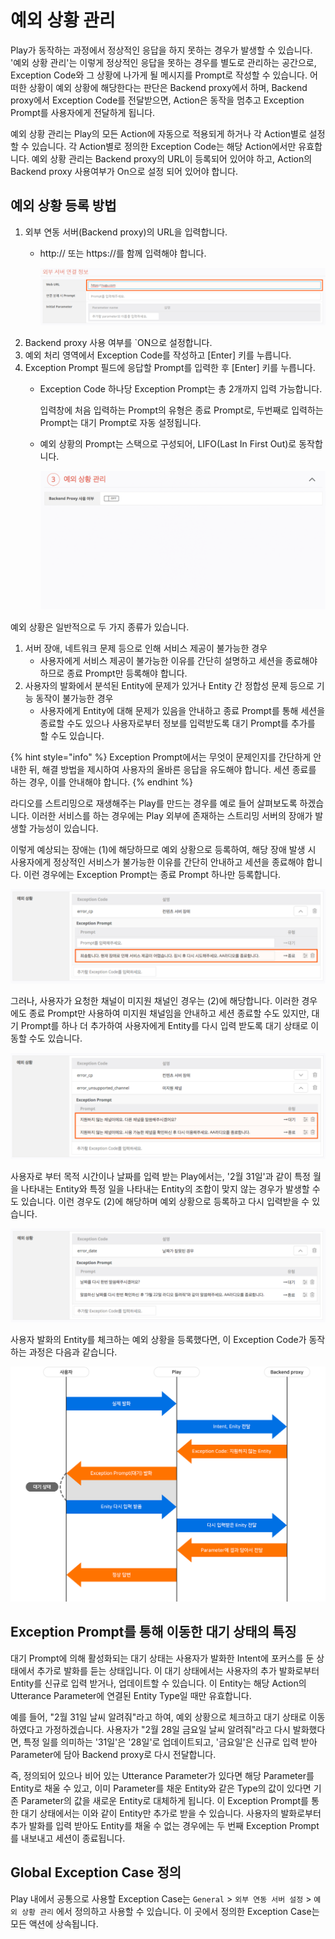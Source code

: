 # 예외 상황 관리

Play가 동작하는 과정에서 정상적인 응답을 하지 못하는 경우가 발생할 수 있습니다. '예외 상황 관리'는 이렇게 정상적인 응답을 못하는 경우를 별도로 관리하는 공간으로, Exception Code와 그 상황에 나가게 될 메시지를 Prompt로 작성할 수 있습니다. 어떠한 상황이 예외 상황에 해당한다는 판단은 Backend proxy에서 하며, Backend proxy에서 Exception Code를 전달받으면, Action은 동작을 멈추고 Exception Prompt를 사용자에게 전달하게 됩니다.

예외 상황 관리는 Play의 모든 Action에 자동으로 적용되게 하거나 각 Action별로 설정할 수 있습니다. 각 Action별로 정의한 Exception Code는 해당 Action에서만 유효합니다. 예외 상황 관리는 Backend proxy의 URL이 등록되어 있어야 하고, Action의 Backend proxy 사용여부가 On으로 설정 되어 있어야 합니다.

## 예외 상황 등록 방법

1. 외부 연동 서버\(Backend proxy\)의 URL을 입력합니다.
   * http:// 또는 https://를 함께 입력해야 합니다.

     ![](../../../.gitbook/assets/ch3_3235_c01.png)
2. Backend proxy 사용 여부를 \`ON으로 설정합니다.
3. 예외 처리 영역에서 Exception Code를 작성하고 \[Enter\] 키를 누릅니다.
4. Exception Prompt 필드에 응답할 Prompt를 입력한 후 \[Enter\] 키를 누릅니다.
   * Exception Code 하나당 Exception Prompt는 총 2개까지 입력 가능합니다.

     입력창에 처음 입력하는 Prompt의 유형은 종료 Prompt로, 두번째로 입력하는 Prompt는 대기 Prompt로 자동 설정됩니다.

   * 예외 상황의 Prompt는 스택으로 구성되어, LIFO\(Last In First Out\)로 동작합니다.

     ![](../../../.gitbook/assets/ch3_3235_c02.gif)

예외 상황은 일반적으로 두 가지 종류가 있습니다.

1. 서버 장애, 네트워크 문제 등으로 인해 서비스 제공이 불가능한 경우
   * 사용자에게 서비스 제공이 불가능한 이유를 간단히 설명하고 세션을 종료해야 하므로 종료 Prompt만 등록해야 합니다.
2. 사용자의 발화에서 분석된 Entity에 문제가 있거나 Entity 간 정합성 문제 등으로 기능 동작이 불가능한 경우
   * 사용자에게 Entity에 대해 문제가 있음을 안내하고 종료 Prompt를 통해 세션을 종료할 수도 있으나 사용자로부터 정보를 입력받도록 대기 Prompt를 추가를 할 수도 있습니다. 

{% hint style="info" %}
Exception Prompt에서는 무엇이 문제인지를 간단하게 안내한 뒤, 해결 방법을 제시하여 사용자의 올바른 응답을 유도해야 합니다. 세션 종료를 하는 경우, 이를 안내해야 합니다.
{% endhint %}

라디오를 스트리밍으로 재생해주는 Play를 만드는 경우를 예로 들어 살펴보도록 하겠습니다. 이러한 서비스를 하는 경우에는 Play 외부에 존재하는 스트리밍 서버의 장애가 발생할 가능성이 있습니다.

이렇게 예상되는 장애는 \(1\)에 해당하므로 예외 상황으로 등록하여, 해당 장애 발생 시 사용자에게 정상적인 서비스가 불가능한 이유를 간단히 안내하고 세션을 종료해야 합니다. 이런 경우에는 Exception Prompt는 종료 Prompt 하나만 등록합니다.

![](../../../.gitbook/assets/ch3_3235_c03.png)

그러나, 사용자가 요청한 채널이 미지원 채널인 경우는 \(2\)에 해당합니다. 이러한 경우에도 종료 Prompt만 사용하여 미지원 채널임을 안내하고 세션 종료할 수도 있지만, 대기 Prompt를 하나 더 추가하여 사용자에게 Entity를 다시 입력 받도록 대기 상태로 이동할 수도 있습니다.

![](../../../.gitbook/assets/ch3_3235_c04.png)

사용자로 부터 목적 시간이나 날짜를 입력 받는 Play에서는, '2월 31일'과 같이 특정 월을 나타내는 Entity와 특정 일을 나타내는 Entity의 조합이 맞지 않는 경우가 발생할 수도 있습니다. 이런 경우도 \(2\)에 해당하며 예외 상황으로 등록하고 다시 입력받을 수 있습니다.

![](../../../.gitbook/assets/ch3_3235_c05-1.png)

사용자 발화의 Entity를 체크하는 예외 상황을 등록했다면, 이 Exception Code가 동작하는 과정은 다음과 같습니다.

![](../../../.gitbook/assets/ch3_3235_01.png)

## Exception Prompt를 통해 이동한 대기 상태의 특징

대기 Prompt에 의해 활성화되는 대기 상태는 사용자가 발화한 Intent에 포커스를 둔 상태에서 추가로 발화를 듣는 상태입니다. 이 대기 상태에서는 사용자의 추가 발화로부터 Entity를 신규로 입력 받거나, 업데이트할 수 있습니다. 이 Entity는 해당 Action의 Utterance Parameter에 연결된 Entity Type일 때만 유효합니다.

예를 들어, "2월 31일 날씨 알려줘"라고 하여, 예외 상황으로 체크하고 대기 상태로 이동하였다고 가정하겠습니다. 사용자가 "2월 28일 금요일 날씨 알려줘"라고 다시 발화했다면, 특정 일를 의미하는 '31일'은 '28일'로 업데이트되고, '금요일'은 신규로 입력 받아 Parameter에 담아 Backend proxy로 다시 전달합니다.

즉, 정의되어 있으나 비어 있는 Utterance Parameter가 있다면 해당 Parameter를 Entity로 채울 수 있고, 이미 Parameter를 채운 Entity와 같은 Type의 값이 있다면 기존 Parameter의 값을 새로운 Entity로 대체하게 됩니다. 이 Exception Prompt를 통한 대기 상태에서는 이와 같이 Entity만 추가로 받을 수 있습니다. 사용자의 발화로부터 추가 발화를 입력 받아도 Entity를 채울 수 없는 경우에는 두 번째 Exception Prompt를 내보내고 세션이 종료됩니다.

## Global Exception Case 정의 <a id="global-exception-case"></a>

Play 내에서 공통으로 사용할 Exception Case는 `General` &gt; `외부 연동 서버 설정` &gt; `예외 상황 관리` 에서 정의하고 사용할 수 있습니다. 이 곳에서 정의한 Exception Case는 모든 액션에 상속됩니다.


